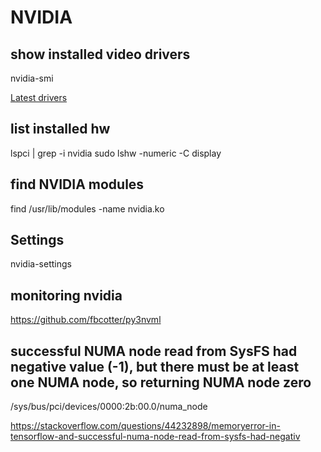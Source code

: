 # NVIDIA

## show installed video drivers

nvidia-smi

[Latest drivers](https://www.nvidia.com/Download/index.aspx?lang=en-us)

## list installed hw

lspci | grep -i nvidia
sudo lshw -numeric -C display

## find NVIDIA modules

find /usr/lib/modules -name nvidia.ko

## Settings

nvidia-settings

## monitoring nvidia

https://github.com/fbcotter/py3nvml


## successful NUMA node read from SysFS had negative value (-1), but there must be at least one NUMA node, so returning NUMA node zero

/sys/bus/pci/devices/0000:2b:00.0/numa_node

https://stackoverflow.com/questions/44232898/memoryerror-in-tensorflow-and-successful-numa-node-read-from-sysfs-had-negativ
